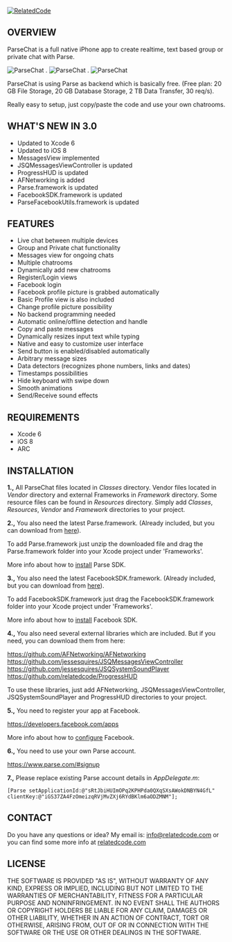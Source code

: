 [![RelatedCode](http://relatedcode.com/github/header8.png)](http://relatedcode.com)

## OVERVIEW

ParseChat is a full native iPhone app to create realtime, text based group or private chat with Parse.

![ParseChat](http://relatedcode.com/github/parsechat801.png)
.
![ParseChat](http://relatedcode.com/github/parsechat802.png)
.
![ParseChat](http://relatedcode.com/github/parsechat803.png)

ParseChat is using Parse as backend which is basically free. (Free plan: 20 GB File Storage, 20 GB Database Storage, 2 TB Data Transfer, 30 req/s).

Really easy to setup, just copy/paste the code and use your own chatrooms.

## WHAT'S NEW IN 3.0

- Updated to Xcode 6
- Updated to iOS 8
- MessagesView implemented
- JSQMessagesViewController is updated
- ProgressHUD is updated
- AFNetworking is added
- Parse.framework is updated
- FacebookSDK.framework is updated
- ParseFacebookUtils.framework is updated

## FEATURES

- Live chat between multiple devices
- Group and Private chat functionality
- Messages view for ongoing chats
- Multiple chatrooms
- Dynamically add new chatrooms
- Register/Login views
- Facebook login
- Facebook profile picture is grabbed automatically
- Basic Profile view is also included
- Change profile picture possibility
- No backend programming needed
- Automatic online/offline detection and handle
- Copy and paste messages
- Dynamically resizes input text while typing
- Native and easy to customize user interface
- Send button is enabled/disabled automatically
- Arbitrary message sizes
- Data detectors (recognizes phone numbers, links and dates)
- Timestamps possibilities
- Hide keyboard with swipe down
- Smooth animations
- Send/Receive sound effects

## REQUIREMENTS

- Xcode 6
- iOS 8
- ARC

## INSTALLATION

**1.,** All ParseChat files located in *Classes* directory. Vendor files located in *Vendor* directory and external Frameworks in *Framework* directory. Some resource files can be found in *Resources* directory. Simply add *Classes*, *Resources*, *Vendor* and *Framework* directories to your project.

**2.,** You also need the latest Parse.framework. (Already included, but you can download from [here](https://www.parse.com/docs/downloads)).

To add Parse.framework just unzip the downloaded file and drag the Parse.framework folder into your Xcode project under 'Frameworks'.

More info about how to [install](https://www.parse.com/apps/quickstart#parse_data/mobile/ios/native/existing) Parse SDK.

**3.,** You also need the latest FacebookSDK.framework. (Already included, but you can download from [here](https://developers.facebook.com/docs/ios)).

To add FacebookSDK.framework just drag the FacebookSDK.framework folder into your Xcode project under 'Frameworks'.

More info about how to [install](https://developers.facebook.com/docs/ios/getting-started) Facebook SDK.

**4.,** You also need several external libraries which are included. But if you need, you can download them from here:

https://github.com/AFNetworking/AFNetworking<br>
https://github.com/jessesquires/JSQMessagesViewController<br>
https://github.com/jessesquires/JSQSystemSoundPlayer<br>
https://github.com/relatedcode/ProgressHUD<br>

To use these libraries, just add AFNetworking, JSQMessagesViewController, JSQSystemSoundPlayer and ProgressHUD directories to your project.

**5.,** You need to register your app at Facebook.

https://developers.facebook.com/apps<br>

More info about how to [configure](https://developers.facebook.com/docs/ios/getting-started) Facebook.

**6.,** You need to use your own Parse account.

https://www.parse.com/#signup

**7.,** Please replace existing Parse account details in *AppDelegate.m*:

```
[Parse setApplicationId:@"sRtJbiHUImOPq2KPHPda0QXqSXsAWokDNBYN4GfL" clientKey:@"iGS37ZA4FzOmeizqRVjMvZXj6RYdBKlm6aODZMNM"];
```

## CONTACT

Do you have any questions or idea? My email is: info@relatedcode.com or you can find some more info at [relatedcode.com](http://relatedcode.com)

## LICENSE

THE SOFTWARE IS PROVIDED "AS IS", WITHOUT WARRANTY OF ANY KIND, EXPRESS OR
IMPLIED, INCLUDING BUT NOT LIMITED TO THE WARRANTIES OF MERCHANTABILITY,
FITNESS FOR A PARTICULAR PURPOSE AND NONINFRINGEMENT. IN NO EVENT SHALL THE
AUTHORS OR COPYRIGHT HOLDERS BE LIABLE FOR ANY CLAIM, DAMAGES OR OTHER
LIABILITY, WHETHER IN AN ACTION OF CONTRACT, TORT OR OTHERWISE, ARISING FROM,
OUT OF OR IN CONNECTION WITH THE SOFTWARE OR THE USE OR OTHER DEALINGS IN
THE SOFTWARE.
